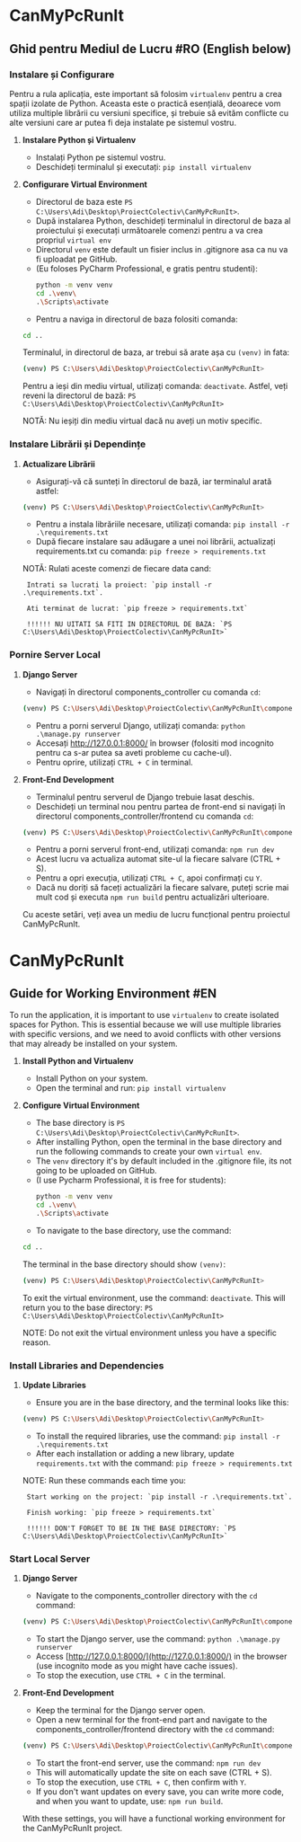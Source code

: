 # CanMyPcRunIt 

## Ghid pentru Mediul de Lucru #RO (English below)

### Instalare și Configurare 

Pentru a rula aplicația, este important să folosim `virtualenv` pentru a crea spații izolate de Python. Aceasta este o practică esențială, deoarece vom utiliza multiple librării cu versiuni specifice, și trebuie să evităm conflicte cu alte versiuni care ar putea fi deja instalate pe sistemul vostru.

1. **Instalare Python și Virtualenv**
   - Instalați Python pe sistemul vostru.
   - Deschideți terminalul și executați: `pip install virtualenv`

2. **Configurare Virtual Environment**
   - Directorul de baza este `PS C:\Users\Adi\Desktop\ProiectColectiv\CanMyPcRunIt>`.
   - După instalarea Python, deschideți terminalul in directorul de baza al proiectului și executați următoarele comenzi pentru a va crea propriul `virtual env`
   - Directorul `venv` este default un fisier inclus in .gitignore asa ca nu va fi uploadat pe GitHub.
   - (Eu foloses PyCharm Professional, e gratis pentru studenti):
     ```bash
     python -m venv venv
     cd .\venv\
     .\Scripts\activate
     ```
   - Pentru a naviga in directorul de baza folositi comanda:
    ```bash
    cd ..
    ```

   Terminalul, in directorul de baza, ar trebui să arate așa cu `(venv)` in fata:
   ```bash
   (venv) PS C:\Users\Adi\Desktop\ProiectColectiv\CanMyPcRunIt>
    ```
    Pentru a ieși din mediu virtual, utilizați comanda: `deactivate`. Astfel, veți reveni la directorul de bază: `PS C:\Users\Adi\Desktop\ProiectColectiv\CanMyPcRunIt>`

    NOTĂ: Nu ieșiți din mediu virtual dacă nu aveți un motiv specific.

### Instalare Librării și Dependințe

1. **Actualizare Librării**
   - Asigurați-vă că sunteți în directorul de bază, iar terminalul arată astfel:
    ```bash
   (venv) PS C:\Users\Adi\Desktop\ProiectColectiv\CanMyPcRunIt>
    ```
   - Pentru a instala librăriile necesare, utilizați comanda: `pip install -r .\requirements.txt`
   - După fiecare instalare sau adăugare a unei noi librării, actualizați requirements.txt cu comanda: `pip freeze > requirements.txt`


    NOTĂ: Rulati aceste comenzi de fiecare data cand:
    
        Intrati sa lucrati la proiect: `pip install -r .\requirements.txt`.
        
        Ati terminat de lucrat: `pip freeze > requirements.txt` 

        !!!!!! NU UITATI SA FITI IN DIRECTORUL DE BAZA: `PS C:\Users\Adi\Desktop\ProiectColectiv\CanMyPcRunIt>` 


### Pornire Server Local

1. **Django Server**
   - Navigați în directorul components_controller cu comanda `cd`:
    ```bash
    (venv) PS C:\Users\Adi\Desktop\ProiectColectiv\CanMyPcRunIt\components_controller>
    ```
   - Pentru a porni serverul Django, utilizați comanda: `python .\manage.py runserver`
   - Accesați http://127.0.0.1:8000/ în browser (folositi mod incognito pentru ca s-ar putea sa aveti probleme cu cache-ul).
   - Pentru oprire, utilizați `CTRL + C` in terminal.
2. **Front-End Development**
   - Terminalul pentru serverul de Django trebuie lasat deschis.
   - Deschideți un terminal nou pentru partea de front-end si navigați în directorul components_controller/frontend cu comanda `cd`:
    ```bash
    (venv) PS C:\Users\Adi\Desktop\ProiectColectiv\CanMyPcRunIt\components_controller\frontend>
    ```
   - Pentru a porni serverul front-end, utilizați comanda: `npm run dev`
   - Acest lucru va actualiza automat site-ul la fiecare salvare (CTRL + S).
   - Pentru a opri execuția, utilizați `CTRL + C`, apoi confirmați cu `Y`.
   - Dacă nu doriți să faceți actualizări la fiecare salvare, puteți scrie mai mult cod și executa `npm run build` pentru actualizări ulterioare.

    Cu aceste setări, veți avea un mediu de lucru funcțional pentru proiectul CanMyPcRunIt.



# CanMyPcRunIt 

## Guide for Working Environment #EN

To run the application, it is important to use `virtualenv` to create isolated spaces for Python. This is essential because we will use multiple libraries with specific versions, and we need to avoid conflicts with other versions that may already be installed on your system.

1. **Install Python and Virtualenv**
   - Install Python on your system.
   - Open the terminal and run: `pip install virtualenv`

2. **Configure Virtual Environment**
   - The base directory is `PS C:\Users\Adi\Desktop\ProiectColectiv\CanMyPcRunIt>`.
   - After installing Python, open the terminal in the base directory and run the following commands to create your own `virtual env`. 
   - The `venv` directory it's by default included in the .gitignore file, its not going to be uploaded on GitHub.
   - (I use Pycharm Professional, it is free for students):
     ```bash
     python -m venv venv
     cd .\venv\
     .\Scripts\activate
     ```
   - To navigate to the base directory, use the command:
    ```bash
    cd ..
    ```

   The terminal in the base directory should show `(venv)`:
   ```bash
   (venv) PS C:\Users\Adi\Desktop\ProiectColectiv\CanMyPcRunIt>
    ```
    To exit the virtual environment, use the command: `deactivate`. This will return you to the base directory: `PS C:\Users\Adi\Desktop\ProiectColectiv\CanMyPcRunIt>`

    NOTE: Do not exit the virtual environment unless you have a specific reason.

### Install Libraries and Dependencies

1. **Update Libraries**
   - Ensure you are in the base directory, and the terminal looks like this:
    ```bash
   (venv) PS C:\Users\Adi\Desktop\ProiectColectiv\CanMyPcRunIt>
    ```
   - To install the required libraries, use the command: `pip install -r .\requirements.txt`
   - After each installation or adding a new library, update `requirements.txt` with the command: `pip freeze > requirements.txt`

   NOTE: Run these commands each time you:
    
        Start working on the project: `pip install -r .\requirements.txt`.
        
        Finish working: `pip freeze > requirements.txt` 

        !!!!!! DON'T FORGET TO BE IN THE BASE DIRECTORY: `PS C:\Users\Adi\Desktop\ProiectColectiv\CanMyPcRunIt>` 


### Start Local Server

1. **Django Server**
   - Navigate to the components_controller directory with the `cd` command:
    ```bash
    (venv) PS C:\Users\Adi\Desktop\ProiectColectiv\CanMyPcRunIt\components_controller>
    ```
   - To start the Django server, use the command: `python .\manage.py runserver`
   - Access [http://127.0.0.1:8000/](http://127.0.0.1:8000/) in the browser (use incognito mode as you might have cache issues).
   - To stop the execution, use `CTRL + C` in the terminal.
2. **Front-End Development**
   - Keep the terminal for the Django server open.
   - Open a new terminal for the front-end part and navigate to the components_controller/frontend directory with the `cd` command:
    ```bash
    (venv) PS C:\Users\Adi\Desktop\ProiectColectiv\CanMyPcRunIt\components_controller\frontend>
    ```
   - To start the front-end server, use the command: `npm run dev`
   - This will automatically update the site on each save (CTRL + S).
   - To stop the execution, use `CTRL + C`, then confirm with `Y`.
   - If you don't want updates on every save, you can write more code, and when you want to update, use: `npm run build`. 

   With these settings, you will have a functional working environment for the CanMyPcRunIt project.
